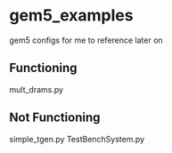# gem5_examples
gem5 configs for me to reference later on


## Functioning
mult_drams.py


## Not Functioning
simple_tgen.py 
TestBenchSystem.py

